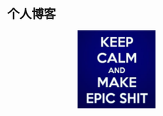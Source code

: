 <!--
 * @Description: feature name
 * @Author: xujian
 * @Date: 2021-06-21 16:44:47
-->
# 个人博客

<p align="center"><img width="180" src="docs/.vuepress/public/img/favicon1.png" alt="logo"></p>


